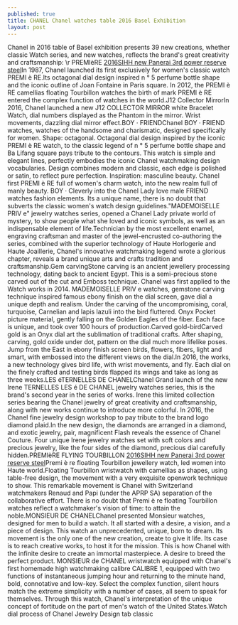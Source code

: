 ```yaml
---
published: true
title: CHANEL Chanel watches table 2016 Basel Exhibition
layout: post
---
```

Chanel in 2016 table of Basel exhibition presents 39 new creations, whether classic Watch series, and new watches, reflects the brand\'s great creativity and craftsmanship: \r PREMIèRE [2016SIHH new Panerai 3rd power reserve steel](http://www.mkfans.com/2016/01/24/2016sihh-new-panerai-3rd-power-reserve-steel-wristwatch/)In 1987, Chanel launched its first exclusively for women\'s classic watch PREMI è RE.Its octagonal dial design inspired n ° 5 perfume bottle shape and the iconic outline of Joan Fontaine in Paris square. In 2012, the PREMI è RE camellias floating Tourbillon watches the birth of mark PREMI è RE entered the complex function of watches in the world.J12 Collector MirrorIn 2016, Chanel launched a new J12 COLLECTOR MIRROR white Bracelet Watch, dial numbers displayed as the Phantom in the mirror. Wrist movements, dazzling dial mirror effect.BOY · FRIENDChanel BOY · FRIEND watches, watches of the handsome and charismatic, designed specifically for women. Shape: octagonal. Octagonal dial design inspired by the iconic PREMI è RE watch, to the classic legend of n ° 5 perfume bottle shape and Ba Lifang square pays tribute to the contours. This watch is simple and elegant lines, perfectly embodies the iconic Chanel watchmaking design vocabularies. Design combines modern and classic, each edge is polished or satin, to reflect pure perfection. Inspiration: masculine beauty. Chanel first PREMI è RE full of women\'s charm watch, into the new realm full of manly beauty. BOY · Cleverly into the Chanel Lady love male FRIEND watches fashion elements. Its a unique name, there is no doubt that subverts the classic women\'s watch design guidelines.\"MADEMOISELLE PRIV e\" jewelry watches series, opened a Chanel Lady private world of mystery, to show people what she loved and iconic symbols, as well as an indispensable element of life.Technician by the most excellent enamel, engraving craftsman and master of the jewel-encrusted co-authoring the series, combined with the superior technology of Haute Horlogerie and Haute Joaillerie, Chanel\'s innovative watchmaking legend wrote a glorious chapter, reveals a brand unique arts and crafts tradition and craftsmanship.Gem carvingStone carving is an ancient jewellery processing technology, dating back to ancient Egypt. This is a semi-precious stone carved out of the cut and Emboss technique. Chanel was first applied to the Watch works in 2014. MADEMOISELLE PRIV e watches, gemstone carving technique inspired famous ebony finish on the dial screen, gave dial a unique depth and realism. Under the carving of the uncompromising, coral, turquoise, Carnelian and lapis lazuli into the bird fluttered. Onyx Pocket picture material, gently falling on the Golden Eagles of the fiber. Each face is unique, and took over 100 hours of production.Carved gold-birdCarved gold is an Onyx dial art the sublimation of traditional crafts. After shaping, carving, gold oxide under dot, pattern on the dial much more lifelike poses. Jump from the East in ebony finish screen birds, flowers, fibers, light and smart, with embossed into the different views on the dial.In 2016, the works, a new technology gives bird life, with wrist movements, and fly. Each dial on the finely crafted and testing birds flapped its wings and take as long as three weeks.LES éTERNELLES DE CHANELChanel Grand launch of the new Irene TERNELLES LES é DE CHANEL jewelry watches series, this is the brand\'s second year in the series of works. Irene this limited collection series bearing the Chanel jewelry of great creativity and craftsmanship, along with new works continue to introduce more colorful. In 2016, the Chanel fine jewelry design workshop to pay tribute to the brand logo diamond plaid.In the new design, the diamonds are arranged in a diamond, and exotic jewelry, pair, magnificent Flash reveals the essence of Chanel Couture. Four unique Irene jewelry watches set with soft colors and precious jewelry, like the four sides of the diamond, precious dial carefully hidden.PREMIèRE FLYING TOURBILLON [2016SIHH new Panerai 3rd power reserve steel](http://www.mkfans.com/2016/01/24/2016sihh-new-panerai-3rd-power-reserve-steel-wristwatch/)Premi è re floating Tourbillon jewellery watch, led women into Haute world.Floating Tourbillon wristwatch with camellias as shapes, using table-free design, the movement with a very exquisite openwork technique to show. This remarkable movement is Chanel with Switzerland watchmakers Renaud and Papi (under the APRP SA) separation of the collaborative effort. There is no doubt that Premi è re floating Tourbillon watches reflect a watchmaker\'s vision of time: to attain the noble.MONSIEUR DE CHANELChanel presented Monsieur watches, designed for men to build a watch. It all started with a desire, a vision, and a piece of design. This watch an unprecedented, unique, born to dream. Its movement is the only one of the new creation, create to give it life. Its case is to reach creative works, to host it for the mission. This is how Chanel with the infinite desire to create an immortal masterpiece. A desire to breed the perfect product. MONSIEUR de CHANEL wristwatch equipped with Chanel\'s first homemade high watchmaking calibre CALIBRE 1, equipped with two functions of instantaneous jumping hour and returning to the minute hand, bold, connotative and low-key. Select the complex function, silent hours match the extreme simplicity with a number of cases, all seem to speak for themselves. Through this watch, Chanel\'s interpretation of the unique concept of fortitude on the part of men\'s watch of the United States.Watch dial process of Chanel Jewelry Design tab classic